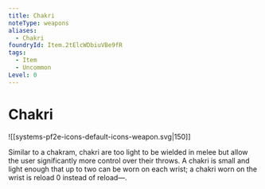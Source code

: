 ```yaml
---
title: Chakri
noteType: weapons
aliases:
  - Chakri
foundryId: Item.2tElcWDbiuVBe9fR
tags:
  - Item
  - Uncommon
Level: 0
---
```


# Chakri
![[systems-pf2e-icons-default-icons-weapon.svg|150]]

Similar to a chakram, chakri are too light to be wielded in melee but allow the user significantly more control over their throws. A chakri is small and light enough that up to two can be worn on each wrist; a chakri worn on the wrist is reload 0 instead of reload—.

